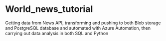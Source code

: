 # World_news_tutorial
Getting data from News API, transforming and pushing to both Blob storage and PostgreSQL database and automated with Azure Automation, then carrying out data analysis in both SQL and Python
